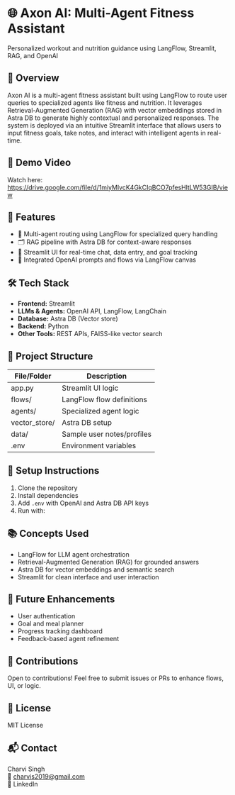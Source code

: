 # 🌐 Axon AI: Multi-Agent Fitness Assistant
Personalized workout and nutrition guidance using LangFlow, Streamlit, RAG, and OpenAI

## 📌 Overview
Axon AI is a multi-agent fitness assistant built using LangFlow to route user queries to specialized agents like fitness and nutrition. It leverages Retrieval-Augmented Generation (RAG) with vector embeddings stored in Astra DB to generate highly contextual and personalized responses. The system is deployed via an intuitive Streamlit interface that allows users to input fitness goals, take notes, and interact with intelligent agents in real-time.

## 🎥 Demo Video
Watch here: https://drive.google.com/file/d/1miyMlvcK4GkCIqBCO7pfesHltLW53GIB/view

## 🚀 Features
- 🧠 Multi-agent routing using LangFlow for specialized query handling
- 🗂️ RAG pipeline with Astra DB for context-aware responses
- 💬 Streamlit UI for real-time chat, data entry, and goal tracking
- 🔄 Integrated OpenAI prompts and flows via LangFlow canvas

## 🛠️ Tech Stack
- **Frontend:** Streamlit
- **LLMs & Agents:** OpenAI API, LangFlow, LangChain
- **Database:** Astra DB (Vector store)
- **Backend:** Python
- **Other Tools:** REST APIs, FAISS-like vector search

## 📂 Project Structure
| File/Folder   | Description                   |
|---------------|-------------------------------|
| app.py        | Streamlit UI logic            |
| flows/        | LangFlow flow definitions     |
| agents/       | Specialized agent logic       |
| vector_store/ | Astra DB setup                |
| data/         | Sample user notes/profiles    |
| .env          | Environment variables         |

## 🔧 Setup Instructions
1. Clone the repository  
2. Install dependencies  
3. Add `.env` with OpenAI and Astra DB API keys  
4. Run with:


## 📚 Concepts Used
- LangFlow for LLM agent orchestration
- Retrieval-Augmented Generation (RAG) for grounded answers
- Astra DB for vector embeddings and semantic search
- Streamlit for clean interface and user interaction

## 🧠 Future Enhancements
- User authentication
- Goal and meal planner
- Progress tracking dashboard
- Feedback-based agent refinement

## 🤝 Contributions
Open to contributions! Feel free to submit issues or PRs to enhance flows, UI, or logic.

## 📄 License
MIT License

## 📬 Contact
Charvi Singh  
📧 charvis2019@gmail.com  
🔗 LinkedIn

